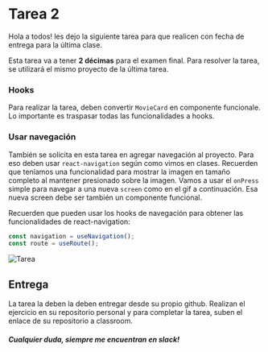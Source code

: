 # Tarea 2

Hola a todos! les dejo la siguiente tarea para que realicen con fecha de entrega para la última clase.

Esta tarea va a tener **2 décimas** para el examen final. Para resolver la tarea, se utilizará el mismo proyecto de la última tarea.

### Hooks

Para realizar la tarea, deben convertir `MovieCard` en componente funcionale. Lo importante es traspasar todas las funcionalidades a hooks.

### Usar navegación

También se solicita en esta tarea en agregar navegación al proyecto. Para eso deben usar `react-navigation` según como vimos en clases. Recuerden que teníamos una funcionalidad para mostrar la imagen en tamaño completo al mantener presionado sobre la imagen. Vamos a usar el `onPress` simple para navegar a una nueva `screen` como en el gif a continuación. Esa nueva screen debe ser también un componente funcional.

Recuerden que pueden usar los hooks de navegación para obtener las funcionalidades de react-navigation:

```js
const navigation = useNavigation();
const route = useRoute();
```

![Tarea](./recursos/tarea3.gif)

## Entrega

La tarea la deben la deben entregar desde su propio github. Realizan el ejercicio en su repositorio personal y para completar la tarea, suben el enlace de su repositorio a classroom.

##### Cualquier duda, siempre me encuentran en slack!

